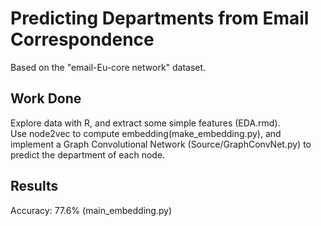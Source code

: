 # Predicting Departments from Email Correspondence
Based on the "email-Eu-core network" dataset.
## Work Done
Explore data with R, and extract some simple features (EDA.rmd).
<br>
Use node2vec to compute embedding(make_embedding.py), and implement a Graph Convolutional Network (Source/GraphConvNet.py) to predict the department of each node.
## Results
Accuracy: 77.6% (main_embedding.py)
